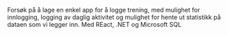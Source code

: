 Forsøk på å lage en enkel app for å logge trening, med mulighet for innlogging, logging av daglig aktivitet og mulighet for hente ut statistikk på dataen som vi legger inn.
Med REact, .NET og Microsoft SQL
